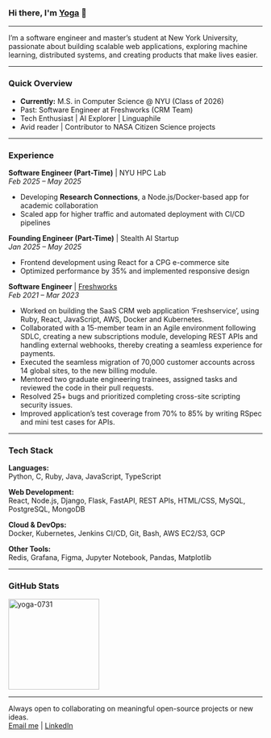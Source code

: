### Hi there, I'm <a href="https://yogarajalakshmi-s.github.io/">Yoga</a> 👋

<hr>

I’m a software engineer and master’s student at New York University, passionate about building scalable web applications, exploring machine learning, distributed systems, and creating products that make lives easier.

---

### Quick Overview
- **Currently:** M.S. in Computer Science @ NYU (Class of 2026)
- Past: Software Engineer at Freshworks (CRM Team)
- Tech Enthusiast | AI Explorer | Linguaphile
- Avid reader | Contributor to NASA Citizen Science projects

---

### Experience
**Software Engineer (Part-Time)** | NYU HPC Lab  
*Feb 2025 – May 2025*  
- Developing **Research Connections**, a Node.js/Docker-based app for academic collaboration  
- Scaled app for higher traffic and automated deployment with CI/CD pipelines  

**Founding Engineer (Part-Time)** | Stealth AI Startup  
*Jan 2025 – May 2025*  
- Frontend development using React for a CPG e-commerce site  
- Optimized performance by 35% and implemented responsive design
  
**Software Engineer** | [Freshworks](https://github.com/YogarajalakshmiS)  
*Feb 2021 – Mar 2023*  
- Worked on building the SaaS CRM web application ‘Freshservice’, using Ruby, React, JavaScript, AWS, Docker and Kubernetes.
- Collaborated with a 15-member team in an Agile environment following SDLC, creating a new subscriptions module, developing REST APIs and handling external webhooks, thereby creating a seamless experience for payments.
- Executed the seamless migration of 70,000 customer accounts across 14 global sites, to the new billing module.
- Mentored two graduate engineering trainees, assigned tasks and reviewed the code in their pull requests.
- Resolved 25+ bugs and prioritized completing cross-site scripting security issues.
- Improved application’s test coverage from 70% to 85% by writing RSpec and mini test cases for APIs.

---

### Tech Stack

**Languages:**  
Python, C, Ruby, Java, JavaScript, TypeScript

**Web Development:**  
React, Node.js, Django, Flask, FastAPI, REST APIs, HTML/CSS, MySQL, PostgreSQL, MongoDB

**Cloud & DevOps:**  
Docker, Kubernetes, Jenkins CI/CD, Git, Bash, AWS EC2/S3, GCP

**Other Tools:**  
Redis, Grafana, Figma, Jupyter Notebook, Pandas, Matplotlib

---

### GitHub Stats

<!-- Uncomment if you'd like to show streaks or stats -->
<img height="180em" src="https://github-readme-stats-sigma-five.vercel.app/api?username=yogarajalakshmi-s&show_icons=true&theme=algolia&include_all_commits=true&count_private=true" alt="yoga-0731" />

---

Always open to collaborating on meaningful open-source projects or new ideas.  
[Email me](mailto:ys6678@nyu.edu) | [LinkedIn](https://www.linkedin.com/in/yoga-sathyanarayanan/)

